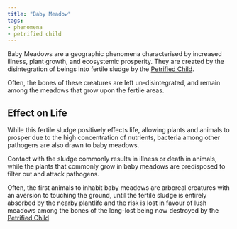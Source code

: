 ```yaml
---
title: "Baby Meadow"
tags:
- phenomena
- petrified child
---
```

Baby Meadows are a geographic phenomena characterised by increased illness, plant growth, and ecosystemic prosperity. They are created by the disintegration of beings into fertile sludge by the [Petrified Child](religions/morellic/deities/petrified-child.md).

Often, the bones of these creatures are left un-disintegrated, and remain among the meadows that grow upon the fertile areas.

## Effect on Life
While this fertile sludge positively effects life, allowing plants and animals to prosper due to the high concentration of nutrients, bacteria among other pathogens are also drawn to baby meadows.

Contact with the sludge commonly results in illness or death in animals, while the plants that commonly grow in baby meadows are predisposed to filter out and attack pathogens.

Often, the first animals to inhabit baby meadows are arboreal creatures with an aversion to touching the ground, until the fertile sludge is entirely absorbed by the nearby plantlife and the risk is lost in favour of lush meadows among the bones of the long-lost being now destroyed by the [Petrified Child](religions/morellic/deities/petrified-child.md)
